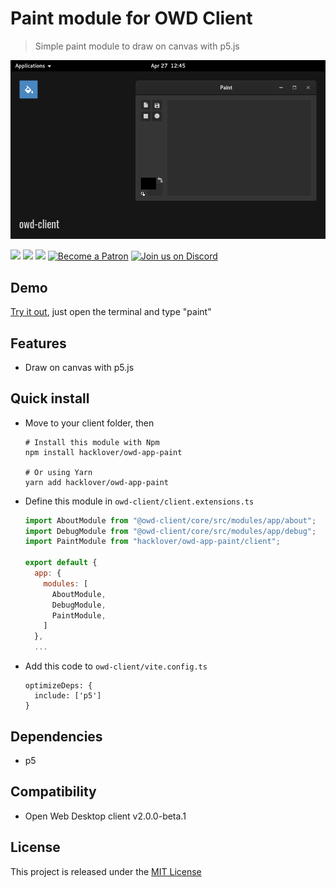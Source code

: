 # Paint module for OWD Client
> Simple paint module to draw on canvas with p5.js

<p>
    <img src="media/demo.png" alt="OWD Paint module demo" />
</p>

<p>
    <a href="LICENSE"><img src="https://img.shields.io/badge/license-MIT-green.svg" /></a>
    <a href="https://github.com/owdproject/owd-client"><img src="https://img.shields.io/badge/owd-client-3A9CB6" /></a>
    <a href="https://github.com/topics/owd-modules"><img src="https://img.shields.io/badge/owd-modules-888" /></a>
    <a href="https://hacklover.net/patreon"><img src="https://img.shields.io/badge/become-a%20patron-orange" alt="Become a Patron" /></a>
    <a href="https://hacklover.net/discord"><img src="https://img.shields.io/badge/chat-on%20discord-7289da.svg" alt="Join us on Discord" /></a>
</p>

## Demo
[Try it out](https://hacklover.net/client), just open the terminal and type "paint"

## Features
- Draw on canvas with p5.js

## Quick install
- Move to your client folder, then
  ```
  # Install this module with Npm
  npm install hacklover/owd-app-paint
  
  # Or using Yarn
  yarn add hacklover/owd-app-paint
  ```
- Define this module in `owd-client/client.extensions.ts`
  ```js
  import AboutModule from "@owd-client/core/src/modules/app/about";
  import DebugModule from "@owd-client/core/src/modules/app/debug";
  import PaintModule from "hacklover/owd-app-paint/client";

  export default {
    app: {
      modules: [
        AboutModule,
        DebugModule,
        PaintModule,
      ]
    },
    ...
  ```
- Add this code to `owd-client/vite.config.ts`
  ```
  optimizeDeps: {
    include: ['p5']
  }
  ```

## Dependencies
- p5

## Compatibility
- Open Web Desktop client v2.0.0-beta.1

## License
This project is released under the [MIT License](LICENSE)